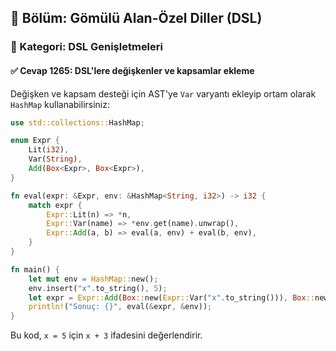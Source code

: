 ## 📘 Bölüm: Gömülü Alan-Özel Diller (DSL)
### 🔹 Kategori: DSL Genişletmeleri
#### ✅ Cevap 1265: DSL'lere değişkenler ve kapsamlar ekleme

Değişken ve kapsam desteği için AST'ye `Var` varyantı ekleyip ortam olarak `HashMap` kullanabilirsiniz:

```rust
use std::collections::HashMap;

enum Expr {
    Lit(i32),
    Var(String),
    Add(Box<Expr>, Box<Expr>),
}

fn eval(expr: &Expr, env: &HashMap<String, i32>) -> i32 {
    match expr {
        Expr::Lit(n) => *n,
        Expr::Var(name) => *env.get(name).unwrap(),
        Expr::Add(a, b) => eval(a, env) + eval(b, env),
    }
}

fn main() {
    let mut env = HashMap::new();
    env.insert("x".to_string(), 5);
    let expr = Expr::Add(Box::new(Expr::Var("x".to_string())), Box::new(Expr::Lit(3)));
    println!("Sonuç: {}", eval(&expr, &env));
}
```

Bu kod, `x = 5` için `x + 3` ifadesini değerlendirir.
